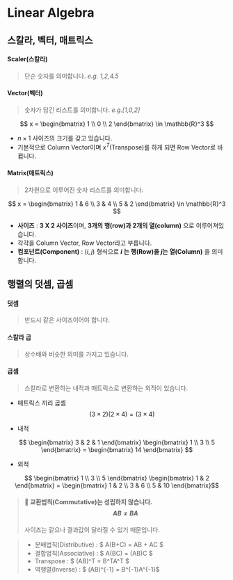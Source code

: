 # Linear Algebra
## 스칼라, 벡터, 매트릭스
#### Scaler(스칼라)
> 단순 숫자를 의미합니다. _e.g. 1,2,4.5_

#### Vector(벡터)
> 숫자가 담긴 리스트를 의미합니다. _e.g.[1,0,2]_

$$ x = \begin{bmatrix} 1 \\ 0 \\ 2 \end{bmatrix} \in \mathbb{R}^3 $$

- $n \times 1$ 사이즈의 크기를 갖고 있습니다.
- 기본적으로 Column Vector이며 $x^T$(Transpose)를 하게 되면 Row Vector로 바뀝니다.

#### Matrix(매트릭스)
> 2차원으로 이루어진 숫자 리스트를 의미합니다. 

$$ x = \begin{bmatrix} 1 & 6 \\ 3 & 4 \\ 5 & 2 \end{bmatrix} \in \mathbb{R}^3 $$

- **사이즈** : **3 X 2 사이즈**이며, **3개의 행(row)과 2개의 열(column)** 으로 이루어져있습니다.
- 각각을 Column Vector, Row Vector라고 부릅니다.
- **컴포넌트(Component)** : $(i,j)$ 형식으로 **$i$ 는 행(Row)을 $j$는 열(Column)** 을 의미합니다.

## 행렬의 덧셈, 곱셈
#### 덧셈
> 반드시 같은 사이즈이어야 합니다.
#### 스칼라 곱
> 상수배와 비슷한 의미를 가지고 있습니다.
#### 곱셈
> 스칼라로 변환하는 내적과 매트릭스로 변환하는 외적이 있습니다.

- 매트릭스 끼리 곱셈
$$ (3 \times 2)(2 \times 4) = (3 \times 4) $$

- 내적

$$ \begin{bmatrix} 3 & 2 & 1 \end{bmatrix} \begin{bmatrix} 1 \\ 3 \\ 5 \end{bmatrix} = \begin{bmatrix} 14 \end{bmatrix}  $$
- 외적

$$  \begin{bmatrix} 1 \\ 3 \\ 5 \end{bmatrix} \begin{bmatrix} 1 & 2 \end{bmatrix} = \begin{bmatrix} 1 & 2 \\ 3 & 6 \\ 5 & 10 \end{bmatrix}$$

> #### 📌  교환법칙(Commutative)는 성립하지 않습니다. $$ AB \ne BA $$
> 사이즈는 같으나 결과값이 달라질 수 있기 때문입니다.

> - 분배법칙(Distributive) : $ A(B+C) = AB + AC $
> - 결합법칙(Associative) : $ A(BC) = (AB)C $
> - Transpose : $ (AB)^T = B^TA^T $
> - 역행렬(Inverse) : $ (AB)^{-1} = B^{-1}A^{-1}$